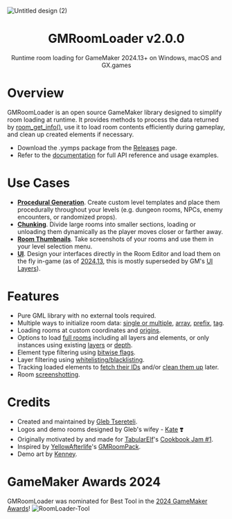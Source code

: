 ![Untitled design (2)](https://github.com/glebtsereteli/GMRoomLoader/assets/50461722/e82ecee8-149d-4a04-bf85-4010535ce033)

<h1 align="center">GMRoomLoader v2.0.0</h1>
<p align="center">Runtime room loading for GameMaker 2024.13+ on Windows, macOS and GX.games</p>

# Overview
GMRoomLoader is an open source GameMaker library designed to simplify room loading at runtime. It provides methods to process the data returned by [room_get_info()](https://manual.gamemaker.io/monthly/en/GameMaker_Language/GML_Reference/Asset_Management/Rooms/room_get_info.htm), use it to load room contents efficiently during gameplay, and clean up created elements if necessary.

* Download the .yymps package from the [Releases](https://github.com/glebtsereteli/GMRoomLoader/releases) page.
* Refer to the [documentation](https://glebtsereteli.github.io/GMRoomLoader/) for full API reference and usage examples.

# Use Cases
* <ins>**Procedural Generation**</ins>. Create custom level templates and place them procedurally throughout your levels (e.g. dungeon rooms, NPCs, enemy encounters, or randomized props).
* <ins>**Chunking**</ins>. Divide large rooms into smaller sections, loading or unloading them dynamically as the player moves closer or farther away.​
* <ins>**Room Thumbnails**</ins>. Take screenshots of your rooms and use them in your level selection menu.
* <ins>**UI**</ins>. Design your interfaces directly in the Room Editor and load them on the fly in-game (as of [2024.13](https://gamemaker.io/en/blog/release-2024-13),​ this is mostly superseded by GM's [UI Layers](https://manual.gamemaker.io/monthly/en/#t=The_Asset_Editors%2FRoom_Properties%2FUI_Layers.htm)​).

# Features
- Pure GML library with no external tools required.
- Multiple ways to initialize room data: [single or multiple](https://github.com/glebtsereteli/GMRoomLoader/wiki/RoomLoader()-static-constructor-%E2%80%90-main-interface#-data_initroom----structroomloader), [array](https://github.com/glebtsereteli/GMRoomLoader/wiki/RoomLoader()-static-constructor-%E2%80%90-main-interface#-data_init_arrayrooms---structroomloader), [prefix](https://github.com/glebtsereteli/GMRoomLoader/wiki/RoomLoader()-static-constructor-%E2%80%90-main-interface#-data_init_prefixprefix---arrayassetgmroom), [tag](https://github.com/glebtsereteli/GMRoomLoader/wiki/RoomLoader()-static-constructor-%E2%80%90-main-interface#-data_init_tagtag---arrayassetgmroom).
- Loading rooms at custom coordinates and [origins](https://github.com/glebtsereteli/GMRoomLoader/wiki/RoomLoader()-static-constructor-%E2%80%90-main-interface#-origin).
- Options to load [full rooms](https://github.com/glebtsereteli/GMRoomLoader/wiki/RoomLoader()-static-constructor-%E2%80%90-main-interface#-loadroom-x-y-xorigin-yorigin-flags---structroomloaderreturndata) including all layers and elements, or only instances using existing [layers](https://github.com/glebtsereteli/GMRoomLoader/wiki/RoomLoader()-static-constructor-%E2%80%90-main-interface#-load_instances_layerroom-x-y-layer-xorigin-yorigin---arrayidinstance) or [depth](https://github.com/glebtsereteli/GMRoomLoader/wiki/RoomLoader()-static-constructor-%E2%80%90-main-interface#-load_instances_depthroom-x-y-depth-xorigin-yorigin---arrayidinstance).
- Element type filtering using [bitwise flags](https://github.com/glebtsereteli/GMRoomLoader/wiki/Enums#roomloader_flag).
- Layer filtering using [whitelisting/blacklisting](https://github.com/glebtsereteli/GMRoomLoader/wiki/RoomLoader()-static-constructor-%E2%80%90-main-interface#%E2%84%B9%EF%B8%8F-whitelistblacklist-layer-filtering).
- Tracking loaded elements to [fetch their IDs](https://github.com/glebtsereteli/GMRoomLoader/wiki/RoomLoaderReturnData()-constructor-%E2%80%90-returned-data-handler#%E2%84%B9%EF%B8%8F-getters) and/or [clean them up](https://github.com/glebtsereteli/GMRoomLoader/wiki/RoomLoaderReturnData()-constructor-%E2%80%90-returned-data-handler#%E2%84%B9%EF%B8%8F-cleanup) later.
- Room [screenshotting](https://github.com/glebtsereteli/GMRoomLoader/wiki/RoomLoader()-static-constructor-%E2%80%90-main-interface#-take_screenshotroom-xorigin-yorigin-flags---idsprite).

# Credits
- Created and maintained by [Gleb Tsereteli](https://twitter.com/glebtsereteli).
- Logos and demo rooms designed by Gleb's wifey - [Kate](https://www.instagram.com/k8te_iv) ❣️
- Originally motivated by and made for [TabularElf](https://twitter.com/TabularElf)'s [Cookbook Jam #1](https://itch.io/jam/cookbook-jam-1).
- Inspired by [YellowAfterlife](https://twitter.com/YellowAfterlife)'s [GMRoomPack](https://yellowafterlife.itch.io/gmroompack).
- Demo art by [Kenney](https://twitter.com/KenneyNL).

# GameMaker Awards 2024
GMRoomLoader was nominated for Best Tool in the [2024 GameMaker Awards](https://gamemaker.io/en/blog/gamemaker-awards-2024-winners)!
![RoomLoader-Tool](https://github.com/user-attachments/assets/9f24ea91-21da-4f2c-9427-f8ab9cfb778d)

